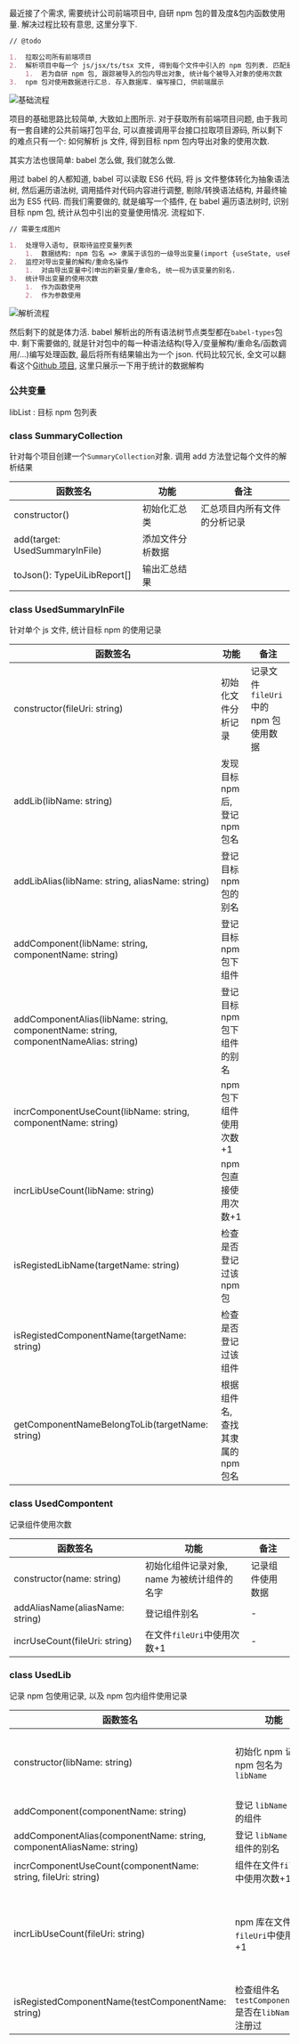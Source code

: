 最近接了个需求, 需要统计公司前端项目中, 自研 npm 包的普及度&包内函数使用量. 解决过程比较有意思, 这里分享下.

```md
// @todo

1.  拉取公司所有前端项目
2.  解析项目中每一个 js/jsx/ts/tsx 文件, 得到每个文件中引入的 npm 包列表. 匹配是否为自研 npm 包.
    1.  若为自研 npm 包, 跟踪被导入的包内导出对象, 统计每个被导入对象的使用次数
3.  npm 包对使用数据进行汇总. 存入数据库. 编写接口, 供前端展示
```

![基础流程](https://cdn.jsdelivr.net/gh/YaoZeyuan/parse_component_by_babel/doc/img/基础流程.png)

项目的基础思路比较简单, 大致如上图所示. 对于获取所有前端项目问题, 由于我司有一套自建的公共前端打包平台, 可以直接调用平台接口拉取项目源码, 所以剩下的难点只有一个: 如何解析 js 文件, 得到目标 npm 包内导出对象的使用次数.

其实方法也很简单: babel 怎么做, 我们就怎么做.

用过 babel 的人都知道, babel 可以读取 ES6 代码, 将 js 文件整体转化为抽象语法树, 然后遍历语法树, 调用插件对代码内容进行调整, 剔除/转换语法结构, 并最终输出为 ES5 代码. 而我们需要做的, 就是编写一个插件, 在 babel 遍历语法树时, 识别目标 npm 包, 统计从包中引出的变量使用情况. 流程如下.

```md
// 需要生成图片

1.  处理导入语句, 获取待监控变量列表
    1.  数据结构: npm 包名 => 隶属于该包的一级导出变量(import {useState, useRef} from "react")
2.  监控对导出变量的解构/重命名操作
    1.  对由导出变量中引申出的新变量/重命名, 统一视为该变量的别名.
3.  统计导出变量的使用次数
    1.  作为函数使用
    2.  作为参数使用
```

![解析流程](https://cdn.jsdelivr.net/gh/YaoZeyuan/parse_compontent_by_babel/doc/img/基础流程.png)

然后剩下的就是体力活. babel 解析出的所有语法树节点类型都在`babel-types`包中. 剩下需要做的, 就是针对包中的每一种语法结构(导入/变量解构/重命名/函数调用/...)编写处理函数, 最后将所有结果输出为一个 json. 代码比较冗长, 全文可以翻看这个[Github 项目](https://github.com/YaoZeyuan/parse_component_by_babel), 这里只展示一下用于统计的数据解构

### 公共变量

libList : 目标 npm 包列表

### class SummaryCollection

针对每个项目创建一个`SummaryCollection`对象. 调用 add 方法登记每个文件的解析结果

| 函数签名                       | 功能             | 备注                         |
| ------------------------------ | ---------------- | ---------------------------- |
| constructor()                  | 初始化汇总类     | 汇总项目内所有文件的分析记录 |
| add(target: UsedSummaryInFile) | 添加文件分析数据 |                              |
| toJson(): TypeUiLibReport[]    | 输出汇总结果     |                              |

### class UsedSummaryInFile

针对单个 js 文件, 统计目标 npm 的使用记录

| 函数签名 | 功能 | 备注 |
| --- | --- | --- |
| constructor(fileUri: string) | 初始化文件分析记录 | 记录文件`fileUri`中的 npm 包使用数据 |
| addLib(libName: string) | 发现目标 npm 后, 登记 npm 包名 |  |
| addLibAlias(libName: string, aliasName: string) | 登记目标 npm 包的别名 |  |
| addComponent(libName: string, componentName: string) | 登记目标 npm 包下组件 |  |
| addComponentAlias(libName: string, componentName: string, componentNameAlias: string) | 登记目标 npm 包下组件的别名 |  |
| incrComponentUseCount(libName: string, componentName: string) | npm 包下组件使用次数+1 |  |
| incrLibUseCount(libName: string) | npm 包直接使用次数+1 |  |
| isRegistedLibName(targetName: string) | 检查是否登记过该 npm 包 |  |
| isRegistedComponentName(targetName: string) | 检查是否登记过该组件 |  |
| getComponentNameBelongToLib(targetName: string) | 根据组件名, 查找其隶属的 npm 包名 |  |

### class UsedCompontent

记录组件使用次数

| 函数签名                        | 功能                                        | 备注             |
| ------------------------------- | ------------------------------------------- | ---------------- |
| constructor(name: string)       | 初始化组件记录对象, name 为被统计组件的名字 | 记录组件使用数据 |
| addAliasName(aliasName: string) | 登记组件别名                                | -                |
| incrUseCount(fileUri: string)   | 在文件`fileUri`中使用次数+1                 | -                |

### class UsedLib

记录 npm 包使用记录, 以及 npm 包内组件使用记录

| 函数签名 | 功能 | 备注 |
| --- | --- | --- |
| constructor(libName: string) | 初始化 npm 记录, npm 包名为`libName` | 记录 npm 包使用数据 |
| addComponent(componentName: string) | 登记 `libName` 包中的组件 | - |
| addComponentAlias(componentName: string, componentAliasName: string) | 登记 `libName` 包中组件的别名 | - |
| incrComponentUseCount(componentName: string, fileUri: string) | 组件在文件`fileUri`中使用次数+1 | - |
| incrLibUseCount(fileUri: string) | npm 库在文件`fileUri`中使用次数+1 | npm 包可能本身就是一个函数 |
| isRegistedComponentName(testComponentName: string) | 检查组件名`testComponentName`是否在`libName`包中注册过 | - |
